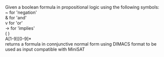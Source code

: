 Given a boolean formula in propositional logic using the following symbols:  
  ~ for 'negation'  
  & for 'and'  
  v for 'or'  
  -> for 'implies'  
  ( )  
  A[1-9][0-9]*  
returns a formula in connjunctive normal form using DIMACS format to be used as input compatible with MiniSAT

